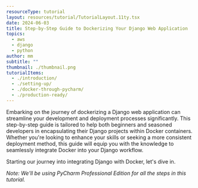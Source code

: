 ```yaml
---
resourceType: tutorial
layout: resources/tutorial/TutorialLayout.11ty.tsx
date: 2024-06-03
title: Step-by-Step Guide to Dockerizing Your Django Web Application
topics:
  - aws
  - django
  - python
author: mm
subtitle: ""
thumbnail: ./thumbnail.png
tutorialItems:
  - ./introduction/
  - ./setting-up/
  - ./docker-through-pycharm/
  - ./production-ready/
---
```


Embarking on the journey of dockerizing a Django web application can streamline your development and deployment processes significantly. This step-by-step guide is tailored to help both beginners and seasoned developers in encapsulating their Django projects within Docker containers. Whether you're looking to enhance your skills or seeking a more consistent deployment method, this guide will equip you with the knowledge to seamlessly integrate Docker into your Django workflow.

Starting our journey into integrating Django with Docker, let's dive in.

_Note: We'll be using PyCharm Professional Edition for all the steps in this tutorial._
